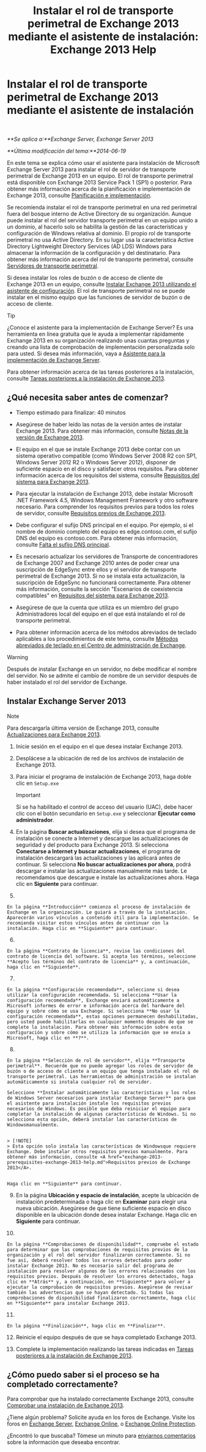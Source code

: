 ﻿---
title: 'Instalar el rol de transporte perimetral de Exchange 2013 mediante el asistente de instalación: Exchange 2013 Help'
TOCTitle: Instalar el rol de transporte perimetral de Exchange 2013 mediante el asistente de instalación
ms:assetid: b8e51b0b-201e-4c64-92c8-3ac0db04b6e2
ms:mtpsurl: https://technet.microsoft.com/es-es/library/Dn635117(v=EXCHG.150)
ms:contentKeyID: 61204111
ms.date: 04/23/2018
mtps_version: v=EXCHG.150
ms.translationtype: HT
---

# Instalar el rol de transporte perimetral de Exchange 2013 mediante el asistente de instalación

 

_**Se aplica a:**Exchange Server, Exchange Server 2013_

_**Última modificación del tema:**2014-06-19_

En este tema se explica cómo usar el asistente para instalación de Microsoft Exchange Server 2013 para instalar el rol de servidor de transporte perimetral de Exchange 2013 en un equipo. El rol de transporte perimetral está disponible con Exchange 2013 Service Pack 1 (SP1) o posterior. Para obtener más información acerca de la planificación e implementación de Exchange 2013, consulte [Planificación e implementación](planning-and-deployment-for-exchange-2013-installation-instructions.md).

Se recomienda instalar el rol de transporte perimetral en una red perimetral fuera del bosque interno de Active Directory de su organización. Aunque puede instalar el rol del servidor transporte perimetral en un equipo unido a un dominio, al hacerlo solo se habilita la gestión de las características y configuración de Windows relativa al dominio. El propio rol de transporte perimetral no usa Active Directory. En su lugar usa la característica Active Directory Lightweight Directory Services (AD LDS) Windows para almacenar la información de la configuración y del destinatario. Para obtener más información acerca del rol de transporte perimetral, consulte [Servidores de transporte perimetral](edge-transport-servers-exchange-2013-help.md).

Si desea instalar los roles de buzón o de acceso de cliente de Exchange 2013 en un equipo, consulte [Instalar Exchange 2013 utilizando el asistente de configuración](install-exchange-2013-using-the-setup-wizard-exchange-2013-help.md). El rol de transporte perimetral no se puede instalar en el mismo equipo que las funciones de servidor de buzón o de acceso de cliente.


> [!TIP]
> ¿Conoce el asistente para la implementación de Exchange Server? Es una herramienta en línea gratuita que le ayuda a implementar rápidamente Exchange 2013 en su organización realizando unas cuantas preguntas y creando una lista de comprobación de implementación personalizada solo para usted. Si desea más información, vaya a <A href="exchange-server-deployment-assistant-exchange-2013-help.md">Asistente para la implementación de Exchange Server</A>.



Para obtener información acerca de las tareas posteriores a la instalación, consulte [Tareas posteriores a la instalación de Exchange 2013](exchange-2013-post-installation-tasks-exchange-2013-help.md).

## ¿Qué necesita saber antes de comenzar?

  - Tiempo estimado para finalizar: 40 minutos

  - Asegúrese de haber leído las notas de la versión antes de instalar Exchange 2013. Para obtener más información, consulte [Notas de la versión de Exchange 2013](release-notes-for-exchange-2013-exchange-2013-help.md).

  - El equipo en el que se instale Exchange 2013 debe contar con un sistema operativo compatible (como Windows Server 2008 R2 con SP1, Windows Server 2012 R2 o Windows Server 2012), disponer de suficiente espacio en el disco y satisfacer otros requisitos. Para obtener información acerca de los requisitos del sistema, consulte [Requisitos del sistema para Exchange 2013](exchange-2013-system-requirements-exchange-2013-help.md).

  - Para ejecutar la instalación de Exchange 2013, debe instalar Microsoft .NET Framework 4.5, Windows Management Framework y otro software necesario. Para comprender los requisitos previos para todos los roles de servidor, consulte [Requisitos previos de Exchange 2013](exchange-2013-prerequisites-exchange-2013-help.md).

  - Debe configurar el sufijo DNS principal en el equipo. Por ejemplo, si el nombre de dominio completo del equipo es edge.contoso.com, el sufijo DNS del equipo es contoso.com. Para obtener más información, consulte [Falta el sufijo DNS principal](primary-dns-suffix-is-missing-exchange-2013-help.md).

  - Es necesario actualizar los servidores de Transporte de concentradores de Exchange 2007 and Exchange 2010 antes de poder crear una suscripción de EdgeSync entre ellos y el servidor de transporte perimetral de Exchange 2013. Si no se instala esta actualización, la suscripción de EdgeSync no funcionará correctamente. Para obtener más información, consulte la sección "Escenarios de coexistencia compatibles" en [Requisitos del sistema para Exchange 2013](exchange-2013-system-requirements-exchange-2013-help.md).

  - Asegúrese de que la cuenta que utiliza es un miembro del grupo Administradores local del equipo en el que está instalando el rol de transporte perimetral.

  - Para obtener información acerca de los métodos abreviados de teclado aplicables a los procedimientos de este tema, consulte [Métodos abreviados de teclado en el Centro de administración de Exchange](keyboard-shortcuts-in-the-exchange-admin-center-exchange-online-protection-help.md).


> [!WARNING]
> Después de instalar Exchange en un servidor, no debe modificar el nombre del servidor. No se admite el cambio de nombre de un servidor después de haber instalado el rol del servidor de Exchange.



## Instalar Exchange Server 2013


> [!NOTE]
> Para descargarla última versión de Exchange&nbsp;2013, consulte <A href="updates-for-exchange-2013-exchange-2013-help.md">Actualizaciones para Exchange 2013</A>.



1.  Inicie sesión en el equipo en el que desea instalar Exchange 2013.

2.  Desplácese a la ubicación de red de los archivos de instalación de Exchange 2013.

3.  Para iniciar el programa de instalación de Exchange 2013, haga doble clic en `Setup.exe`
    

    > [!IMPORTANT]
    > Si se ha habilitado el control de acceso del usuario (UAC), debe hacer clic con el botón secundario en <CODE>Setup.exe</CODE> y seleccionar <STRONG>Ejecutar como administrador</STRONG>.



4.  En la página **Buscar actualizaciones**, elija si desea que el programa de instalación se conecte a Internet y descargue las actualizaciones de seguridad y del producto para Exchange 2013. Si selecciona **Conectarse a Internet y buscar actualizaciones**, el programa de instalación descargará las actualizaciones y las aplicará antes de continuar. Si selecciona **No buscar actualizaciones por ahora**, podrá descargar e instalar las actualizaciones manualmente más tarde. Le recomendamos que descargue e instale las actualizaciones ahora. Haga clic en **Siguiente** para continuar.

5.  
    
    En la página **Introducción** comienza el proceso de instalación de Exchange en la organización. Le guiará a través de la instalación. Aparecerán varios vínculos a contenido útil para la implementación. Se recomienda visitar estos vínculos antes de continuar con la instalación. Haga clic en **Siguiente** para continuar.

6.  
    
    En la página **Contrato de licencia**, revise las condiciones del contrato de licencia del software. Si acepta los términos, seleccione **Acepto los términos del contrato de licencia** y, a continuación, haga clic en **Siguiente**.

7.  
    
    En la página **Configuración recomendada**, seleccione si desea utilizar la configuración recomendada. Si selecciona **Usar la configuración recomendada**, Exchange enviará automáticamente a Microsoft informes de error e información acerca del hardware del equipo y sobre cómo se usa Exchange. Si selecciona **No usar la configuración recomendada**, estas opciones permanecen deshabilitadas, pero usted puede habilitarlas en cualquier momento después de que se complete la instalación. Para obtener más información sobre esta configuración y sobre cómo se utiliza la información que se envía a Microsoft, haga clic en **?**.

8.  
    
    En la página **Selección de rol de servidor**, elija **Transporte perimetral**. Recuerde que no puede agregar los roles de servidor de buzón o de acceso de cliente a un equipo que tenga instalado el rol de transporte perimetral. Las herramientas de administración se instalan automáticamente si instala cualquier rol de servidor.
    
    Seleccione **Instalar automáticamente las características y los roles de Windows Server necesarios para instalar Exchange Server** para que el asistente para instalación instale los requisitos previos necesarios de Windows. Es posible que deba reiniciar el equipo para completar la instalación de algunas características de Windows. Si no selecciona esta opción, deberá instalar las características de Windowsmanualmente.
    

    > [!NOTE]
    > Esta opción solo instala las características de Windowsque requiere Exchange. Debe instalar otros requisitos previos manualmente. Para obtener más información, consulte <A href="exchange-2013-prerequisites-exchange-2013-help.md">Requisitos previos de Exchange 2013</A>.

    
    Haga clic en **Siguiente** para continuar.

9.  En la página **Ubicación y espacio de instalación**, acepte la ubicación de instalación predeterminada o haga clic en **Examinar** para elegir una nueva ubicación. Asegúrese de que tiene suficiente espacio en disco disponible en la ubicación donde desea instalar Exchange. Haga clic en **Siguiente** para continuar.

10. 
    
    En la página **Comprobaciones de disponibilidad**, compruebe el estado para determinar que las comprobaciones de requisitos previos de la organización y el rol del servidor finalizaron correctamente. Si no fue así, deberá resolver todos los errores detectados para poder instalar Exchange 2013. No es necesario salir del programa de instalación para resolver algunos de los errores relacionados con los requisitos previos. Después de resolver los errores detectados, haga clic en **Atrás** y, a continuación, en **Siguiente** para volver a ejecutar la comprobación de requisitos previos. Asegúrese de revisar también las advertencias que se hayan detectado. Si todas las comprobaciones de disponibilidad finalizaron correctamente, haga clic en **Siguiente** para instalar Exchange 2013.

11. 
    
    En la página **Finalización**, haga clic en **Finalizar**.

12. Reinicie el equipo después de que se haya completado Exchange 2013.

13. Complete la implementación realizando las tareas indicadas en [Tareas posteriores a la instalación de Exchange 2013](exchange-2013-post-installation-tasks-exchange-2013-help.md).

## ¿Cómo puedo saber si el proceso se ha completado correctamente?

Para comprobar que ha instalado correctamente Exchange 2013, consulte [Comprobar una instalación de Exchange 2013](verify-an-exchange-2013-installation-exchange-2013-help.md).

¿Tiene algún problema? Solicite ayuda en los foros de Exchange. Visite los foros en [Exchange Server](https://go.microsoft.com/fwlink/p/?linkid=60612), [Exchange Online](https://go.microsoft.com/fwlink/p/?linkid=267542), o [Exchange Online Protection](https://go.microsoft.com/fwlink/p/?linkid=285351).

¿Encontró lo que buscaba? Tómese un minuto para [enviarnos comentarios](mailto:exsetuphelpfeedback@microsoft.com?subject=exchange%202013%20setup%20help%20feedbac) sobre la información que deseaba encontrar.

